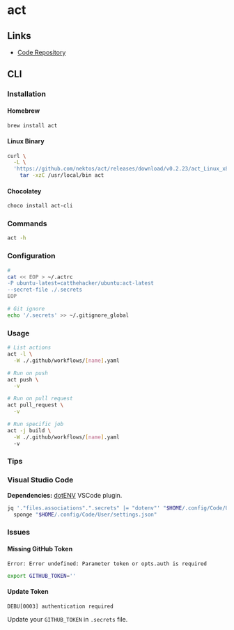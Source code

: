 # act

## Links

- [Code Repository](https://github.com/nektos/act)

## CLI

### Installation

#### Homebrew

```sh
brew install act
```

#### Linux Binary

```sh
curl \
  -L \
  'https://github.com/nektos/act/releases/download/v0.2.23/act_Linux_x86_64.tar.gz' | \
    tar -xzC /usr/local/bin act
```

#### Chocolatey

```sh
choco install act-cli
```

### Commands

```sh
act -h
```

### Configuration

```sh
#
cat << EOP > ~/.actrc
-P ubuntu-latest=catthehacker/ubuntu:act-latest
--secret-file ./.secrets
EOP

# Git ignore
echo '/.secrets' >> ~/.gitignore_global
```

### Usage

```sh
# List actions
act -l \
  -W ./.github/workflows/[name].yaml

# Run on push
act push \
  -v

# Run on pull request
act pull_request \
  -v

# Run specific job
act -j build \
  -W ./.github/workflows/[name].yaml
  -v
```

### Tips

### Visual Studio Code

**Dependencies:** [dotENV](/dotenv.md#visual-studio-code) VSCode plugin.

```sh
jq '."files.associations".".secrets" |= "dotenv"' "$HOME/.config/Code/User/settings.json" | \
  sponge "$HOME/.config/Code/User/settings.json"
```

### Issues

#### Missing GitHub Token

```log
Error: Error undefined: Parameter token or opts.auth is required
```

```sh
export GITHUB_TOKEN=''
```

#### Update Token

```log
DEBU[0003] authentication required
```

Update your `GITHUB_TOKEN` in `.secrets` file.

<!-- ####

```log
FATA[0000] Unable to build dependency graph!
```

TODO -->

<!-- ####

```log
Error: unable to find api field in struct HorizontalPodAutoscalerSpec for the json field "behavior"
```

TODO -->
